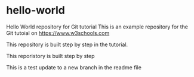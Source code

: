 # hello-world
Hello World repository for Git tutorial
This is an example repository for the Git tutoial on https://www.w3schools.com

This repository is built step by step in the tutorial.

This reporistory is built step by step

This is a test update to a new branch in the readme file